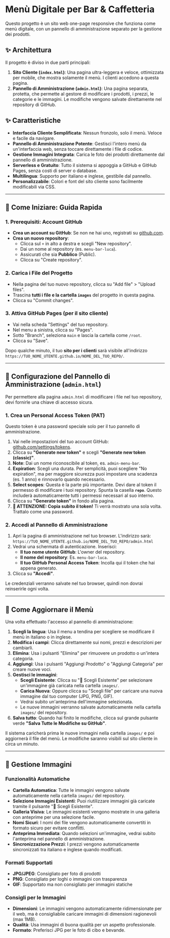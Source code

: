 # Menù Digitale per Bar & Caffetteria

Questo progetto è un sito web one-page responsive che funziona come menù digitale, con un pannello di amministrazione separato per la gestione dei prodotti.

## ✨ Architettura

Il progetto è diviso in due parti principali:

1.  **Sito Cliente (`index.html`)**: Una pagina ultra-leggera e veloce, ottimizzata per mobile, che mostra solamente il menù. I clienti accedono a questa pagina.
2.  **Pannello di Amministrazione (`admin.html`)**: Una pagina separata, protetta, che permette al gestore di modificare i prodotti, i prezzi, le categorie e le immagini. Le modifiche vengono salvate direttamente nel repository di GitHub.

## ✨ Caratteristiche

- **Interfaccia Cliente Semplificata**: Nessun fronzolo, solo il menù. Veloce e facile da navigare.
- **Pannello di Amministrazione Potente**: Gestisci l'intero menù da un'interfaccia web, senza toccare direttamente i file di codice.
- **Gestione Immagini Integrata**: Carica le foto dei prodotti direttamente dal pannello di amministrazione.
- **Serverless e Gratuito**: Tutto il sistema si appoggia a GitHub e GitHub Pages, senza costi di server o database.
- **Multilingua**: Supporto per italiano e inglese, gestibile dal pannello.
- **Personalizzabile**: Colori e font del sito cliente sono facilmente modificabili via CSS.

---

## 🚀 Come Iniziare: Guida Rapida

### 1. Prerequisiti: Account GitHub

- **Crea un account su GitHub**: Se non ne hai uno, registrati su [github.com](https://github.com).
- **Crea un nuovo repository**:
  - Clicca sul `+` in alto a destra e scegli "New repository".
  - Dai un nome al repository (es. `menu-bar-luca`).
  - Assicurati che sia **Pubblico** (Public).
  - Clicca su "Create repository".

### 2. Carica i File del Progetto

- Nella pagina del tuo nuovo repository, clicca su "Add file" > "Upload files".
- Trascina **tutti i file e la cartella `images`** del progetto in questa pagina.
- Clicca su "Commit changes".

### 3. Attiva GitHub Pages (per il sito cliente)

- Vai nella scheda "Settings" del tuo repository.
- Nel menu a sinistra, clicca su "Pages".
- Sotto "Branch", seleziona `main` e lascia la cartella come `/root`.
- Clicca su "Save".

Dopo qualche minuto, il tuo **sito per i clienti** sarà visibile all'indirizzo `https://TUO_NOME_UTENTE.github.io/NOME_DEL_TUO_REPO/`.

---

## 🔐 Configurazione del Pannello di Amministrazione (`admin.html`)

Per permettere alla pagina `admin.html` di modificare i file nel tuo repository, devi fornirle una chiave di accesso sicura.

### 1. Crea un Personal Access Token (PAT)

Questo token è una password speciale solo per il tuo pannello di amministrazione.

1.  Vai nelle impostazioni del tuo account GitHub: [github.com/settings/tokens](https://github.com/settings/tokens).
2.  Clicca su **"Generate new token"** e scegli **"Generate new token (classic)"**.
3.  **Note**: Dai un nome riconoscibile al token, es. `admin-menu-bar`.
4.  **Expiration**: Scegli una durata. Per semplicità, puoi scegliere "No expiration", ma per maggiore sicurezza puoi impostare una scadenza (es. 1 anno) e rinnovarlo quando necessario.
5.  **Select scopes**: Questa è la parte più importante. Devi dare al token il permesso di modificare i tuoi repository. Spunta la casella **`repo`**. Questo includerà automaticamente tutti i permessi necessari al suo interno.
6.  Clicca su **"Generate token"** in fondo alla pagina.
7.  **🚨 ATTENZIONE: Copia subito il token!** Ti verrà mostrato una sola volta. Trattalo come una password.

### 2. Accedi al Pannello di Amministrazione

1.  Apri la pagina di amministrazione nel tuo browser. L'indirizzo sarà:
    `https://TUO_NOME_UTENTE.github.io/NOME_DEL_TUO_REPO/admin.html`
2.  Vedrai una schermata di autenticazione. Inserisci:
    -   **Il tuo nome utente GitHub**: L'owner del repository.
    -   **Il nome del repository**: Es. `menu-bar-luca`.
    -   **Il tuo GitHub Personal Access Token**: Incolla qui il token che hai appena generato.
3.  Clicca su **"Accedi"**.

Le credenziali verranno salvate nel tuo browser, quindi non dovrai reinserirle ogni volta.

---

## 🔄 Come Aggiornare il Menù

Una volta effettuato l'accesso al pannello di amministrazione:

1.  **Scegli la lingua**: Usa il menu a tendina per scegliere se modificare il menù in italiano o in inglese.
2.  **Modifica i campi**: Clicca direttamente sui nomi, prezzi e descrizioni per cambiarli.
3.  **Elimina**: Usa i pulsanti "Elimina" per rimuovere un prodotto o un'intera categoria.
4.  **Aggiungi**: Usa i pulsanti "Aggiungi Prodotto" o "Aggiungi Categoria" per creare nuove voci.
5.  **Gestisci le immagini**:
    -   **Scegli Esistente**: Clicca su "📁 Scegli Esistente" per selezionare un'immagine già caricata nella cartella `images/`.
    -   **Carica Nuova**: Oppure clicca su "Scegli file" per caricare una nuova immagine dal tuo computer (JPG, PNG, GIF).
    -   Vedrai subito un'anteprima dell'immagine selezionata.
    -   Le nuove immagini verranno salvate automaticamente nella cartella `images/` del repository.
6.  **Salva tutto**: Quando hai finito le modifiche, clicca sul grande pulsante verde **"Salva Tutte le Modifiche su GitHub"**.

Il sistema caricherà prima le nuove immagini nella cartella `images/` e poi aggiornerà il file del menù. Le modifiche saranno visibili sul sito cliente in circa un minuto.

---

## 📸 Gestione Immagini

### Funzionalità Automatiche

- **Cartella Automatica**: Tutte le immagini vengono salvate automaticamente nella cartella `images/` del repository.
- **Selezione Immagini Esistenti**: Puoi riutilizzare immagini già caricate tramite il pulsante "📁 Scegli Esistente".
- **Galleria Visiva**: Le immagini esistenti vengono mostrate in una galleria con anteprime per una selezione facile.
- **Nomi Sicuri**: I nomi dei file vengono automaticamente convertiti in formato sicuro per evitare conflitti.
- **Anteprima Immediata**: Quando selezioni un'immagine, vedrai subito l'anteprima nel pannello di amministrazione.
- **Sincronizzazione Prezzi**: I prezzi vengono automaticamente sincronizzati tra italiano e inglese quando modificati.

### Formati Supportati

- **JPG/JPEG**: Consigliato per foto di prodotti
- **PNG**: Consigliato per loghi o immagini con trasparenza
- **GIF**: Supportato ma non consigliato per immagini statiche

### Consigli per le Immagini

- **Dimensioni**: Le immagini vengono automaticamente ridimensionate per il web, ma è consigliabile caricare immagini di dimensioni ragionevoli (max 1MB).
- **Qualità**: Usa immagini di buona qualità per un aspetto professionale.
- **Formato**: Preferisci JPG per le foto di cibo e bevande.
